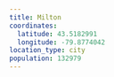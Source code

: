 ```yaml
---
title: Milton
coordinates:
  latitude: 43.5182991
  longitude: -79.8774042
location_type: city
population: 132979
---
```

